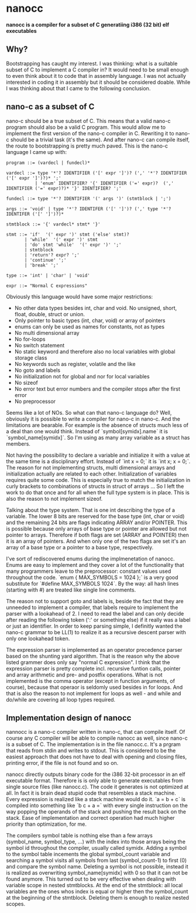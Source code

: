 # nanocc

**nanocc is a compiler for a subset of C generatiing i386 (32 bit) elf executables**

## Why?

Bootstrapping has caught my interest. I was thinking: what is a suitable subset of C to implement a C compiler in?
It would need to be small enough to even think about it to code that in assembly language. I was not actually interested in
coding it in assembly but it should be considered doable. While I was thinking about that I came to the following conclusion.

## nano-c as a subset of C

nano-c should be a true subset of C. This means that a valid nano-c program should also be a valid C program. This would allow me to implement
the first version of the nano-c compiler in C. Rewriting it to nano-c should be a trivial task (it's the same). And after nano-c can compile itself,
the route to bootstrapping is pretty much paved. This is the nano-c language I came up with:


```
program ::= (vardecl | fundecl)*

vardecl ::= type '*'? IDENTIFIER ('[' expr ']')? (',' '*'? IDENTIFIER ('[' expr ']')?)* ';'
           | 'enum' IDENTIFIER? '{' IDENTIFIER ('=' expr)?  (',' IDENTIFIER ('=' expr)?)* '}' IDENTIFIER? ';'

fundecl ::= type '*'? IDENTIFIER '(' args ')' (stmtblock | ';')

args ::= 'void' | type '*'? IDENTIFER ('[' ']')? (',' type '*'? IDENTIFER ('[' ']')?)*

stmtblock ::= '{' vardecl* stmt* '}'

stmt ::= 'if'  '(' expr ')' stmt ('else' stmt)?
       | 'while'  '(' expr ')' stmt
       | 'do' stmt 'while'  '(' expr ')' ';'
       | stmtblock
       | 'return'? expr? ';'
       | 'continue' ';'
       | 'break' ';'

type ::= 'int' | 'char' | 'void'

expr ::= "Normal C expressions"
```


Obviously this language would have some major restrictions:
* No other data types besides int, char and void. No unsigned, short, float, double, struct or union.
* Only pointer to basic types (int, char, void) or array of pointers
* enums can only be used as names for constants, not as types
* No multi dimensional array
* No for-loops
* No switch statement
* No static keyword and therefore also no local variables with global storage class
* No keywords such as register, volatile and the like
* No goto and labels
* No initialization not for global and nor for local variables
* No sizeof
* No error text but error numbers and the compiler stops after the first error
* No preprocessor

Seems like a lot of NOs. So what can that nano-c language do? Well, obviously it is possible to write a compiler for nano-c in nano-c. And the limitations are bearable. For example is the absence of structs much less of a deal than one would think. Instead of ˋsymbol[symidx].nameˋ it is ˋsymbol_name[symidx]ˋ. So I'm using as many array variable as a struct has members.

Not having the possibility to declare a variable and initialize it with a value at the same time is a disciplinary effort. Instead of ˋint x = 0;ˋ it is ˋint x; x = 0;ˋ. The reason for not implementing structs, multi dimensional arrays and initialization actually are related to each other. Initialization of variables requires quite some code. This is especially true to match the initialization in curly brackets to combinations of structs in struct of arrays ... So I left the work to do that once and for all when the full type system is in place. This is also the reason to not implement sizeof.

Talking about the type system. That is one int describing the type of a variable. The lower 8 bits are reserved for the base type (int, char or void) and the remaining 24 bits are flags indicating ARRAY and/or POINTER.
This is possible because only arrays of base type or pointer are allowed but not pointer to arrays. Therefore if both flags are set (ARRAY and POINTER) then it is an array of pointers. And when only one of the two flags are set it's an array of a base type or a pointer to a base type, respectively.

I've sort of rediscovered enums during the implmenetation of nanocc. Enums are easy to implement and they cover a lot of the functionality that many programmers leave to the preprocessor: constant values used throughout the code. ˋenum { MAX_SYMBOLS = 1024 };ˋ is a very good substitute for ˋ#define MAX_SYMBOLS 1024ˋ. By the way: all hash lines (starting with #) are treated like single line comments.

The reason not to support goto and labels is, beside the fact that they are unneeded to implement a compiler, that labels require to implement the parser with a lookahead of 2. I need to read the label and can only decide after reading the following token (':' or something else) if it really was a label or just an identifier. In order to keep parsing simple, I definitly wanted the nano-c grammar to be LL(1) to realize it as a recursive descent parser with only one lookahead token.

The expression parser is implemented as an operator precedence parser based on the shunting yard algorithm. That is the reason why the above listed grammer does only say "normal C expression". I think that the expression parser is pretty complete incl. recursive funtion calls, pointer and array arithmetic and pre- and postfix operations. What is not implemented is the comma operator (except in function arguments, of course), because that operaor is seldomly used besides in for loops. And that is also the reason to not implement for loops as well - and while and do/while are covering all loop types required.

## Implementation design of nanocc

nannocc is a nano-c compiler written in nano-c, that can compile itself. Of course any C compiler will be able to compile nanocc as well, since nano-c is a subset of C. The implementation is in the file nanocc.c. It's a prgram that reads from stdin and writes to stdout. This is considered to be the easiest approach that does not have to deal with opening and closing files, printing error, if the file is not found and so on.

nanocc directly outputs binary code for the i386 32-bit processor in an elf executable format. Therefore is is only able to generate executables from single source files (like nanocc.c). The code it generates is not optimized at all. In fact it is brain dead stupid code that resembles a stack machine. Every expression is realized like a stack machine would do it. ˋa = b + cˋ is compiled into something like ˋb c + a =ˋ with every single instruction on the way popping the operands of the stack and pushing the result back on the stack. Ease of implementation and correct operation had much higher priority than optimization, for me.

The compilers symbol table is nothing else than a few arrays (symbol_name, symbol_type, ...) with the index into those arrays being the symbol id throughout the compiler, usually called symidx. Adding a symbol to the symbol table incements the global symbol_count variable and searching a symbol visits all symbols from last (symbol_count-1) to first (0) and compare the symbol name. Deleting a symbol is not possible, instead it is realized as overwriting symbol_name[symidx] with 0 so that it can not be found anymore. This turned out to be very effective when dealing with variable scope in nested stmtblocks. At the end of the stmtblock: all local variables are the ones whos index is equal or higher then the symbol_count at the beginning of the stmtblock. Deleting them is enough to realize nested scopes.
